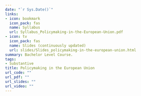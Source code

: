 ```yaml
---
date: "`r Sys.Date()`"
links:
- icon: bookmark
  icon_pack: fas
  name: Syllabus
  url: Syllabus_Policymaking-in-the-European-Union.pdf
- icon: tv
  icon_pack: fas
  name: Slides (continuously updated)
  url: slides/Slides_policymaking-in-the-european-union.html
summary: Bachelor Level Course.
tags:
- Substantive
title: Policymaking in the European Union
url_code: ""
url_pdf: ""
url_slides: ""
url_video: ""
---
```



